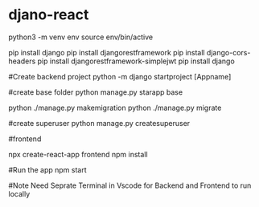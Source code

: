 ﻿# djano-react
python3 -m venv env
source env/bin/active

pip install django
pip install djangorestframework
pip install django-cors-headers
pip install djangorestframework-simplejwt
pip install django

#Create backend project
python -m django startproject [Appname]

#create base folder 
python manage.py starapp base

python ./manage.py makemigration
python ./manage.py migrate

#create superuser
python manage.py createsuperuser



#frontend

npx create-react-app frontend
npm install

#Run the app
npm start

#Note
Need Seprate Terminal in Vscode for Backend and Frontend to run locally 
